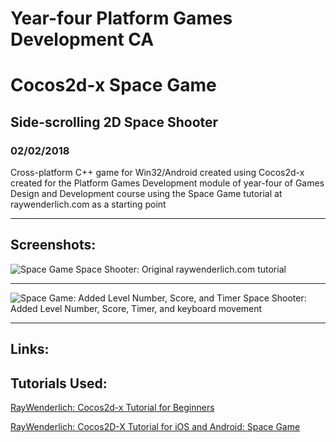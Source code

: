 # Year-four Platform Games Development CA 
# Cocos2d-x Space Game
## Side-scrolling 2D Space Shooter
### 02/02/2018

Cross-platform C++ game for Win32/Android created using Cocos2d-x created for the Platform Games Development module of year-four of Games Design and Development course using the Space Game tutorial at raywenderlich.com as a starting point

---

## Screenshots:

![Space Game](https://raw.githubusercontent.com/joeaoregan/Yr4-Platform-Games-Development-CA/master/Screenshots/Spacegame.jpg "Space Shooter: Original raywenderlich.com tutorial")
Space Shooter: Original raywenderlich.com tutorial

---

![Space Game: Added Level Number, Score, and Timer](https://raw.githubusercontent.com/joeaoregan/Yr4-Platform-Games-Development-CA/master/Screenshots/Spacegame2.jpg "Space Shooter: Added Level Number, Score, and Timer")
Space Shooter: Added Level Number, Score, Timer, and keyboard movement

---

## Links: 


## Tutorials Used:

[RayWenderlich: Cocos2d-x Tutorial for Beginners](https://www.raywenderlich.com/95835/cocos2d-x-tutorial-beginners)

[RayWenderlich: Cocos2D-X Tutorial for iOS and Android: Space Game](https://www.raywenderlich.com/33752/cocos2d-x-tutorial-for-ios-and-android-space-game)